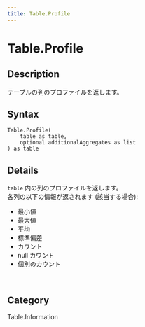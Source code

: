 ```yaml
---
title: Table.Profile
---
```


# Table.Profile


## Description

テーブルの列のプロファイルを返します。


## Syntax

```powerquery
Table.Profile(
    table as table,
    optional additionalAggregates as list
) as table
```


## Details

<code>table</code> 内の列のプロファイルを返します。<br />各列の以下の情報が返されます (該当する場合):<ul>  <li>最小値</li>  <li>最大値</li>  <li>平均</li>  <li>標準偏差</li>  <li>カウント</li>  <li>null カウント</li>  <li>個別のカウント</li></ul><br />



## Category
Table.Information
